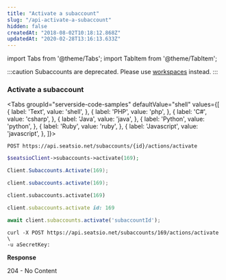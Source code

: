 ```yaml
---
title: "Activate a subaccount"
slug: "/api-activate-a-subaccount"
hidden: false
createdAt: "2018-08-02T10:18:12.868Z"
updatedAt: "2020-02-28T13:16:13.633Z"
---
```


import Tabs from '@theme/Tabs';
import TabItem from '@theme/TabItem';


:::caution 
Subaccounts are deprecated. Please use [workspaces](api-workspaces) instead.
:::

### Activate a subaccount



<Tabs 
  groupId="serverside-code-samples"
  defaultValue="shell"
  values={[
{ label: 'Text', value: 'shell', },
{ label: 'PHP', value: 'php', },
{ label: 'C#', value: 'csharp', },
{ label: 'Java', value: 'java', },
{ label: 'Python', value: 'python', },
{ label: 'Ruby', value: 'ruby', },
{ label: 'Javascript', value: 'javascript', },
]}>
<TabItem value='shell'>

```shell
POST https://api.seatsio.net/subaccounts/{id}/actions/activate
```

</TabItem>
<TabItem value='php'>

```php
$seatsioClient->subaccounts->activate(169);
```

</TabItem>
<TabItem value='csharp'>

```csharp
Client.Subaccounts.Activate(169);
```

</TabItem>
<TabItem value='java'>

```java
client.subaccounts.activate(169);
```

</TabItem>
<TabItem value='python'>

```python
client.subaccounts.activate(169)
```

</TabItem>
<TabItem value='ruby'>

```ruby
client.subaccounts.activate id: 169
```

</TabItem>
<TabItem value='javascript'>

```javascript
await client.subaccounts.activate('subaccountId');
```

</TabItem>
</Tabs>





```shell
curl -X POST https://api.seatsio.net/subaccounts/169/actions/activate \
-u aSecretKey:
```

**Response**

204 - No Content
